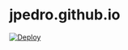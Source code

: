 # jpedro.github.io

[![Deploy](https://github.com/jpedroh/jpedroh.github.io/actions/workflows/ci.yml/badge.svg)](https://github.com/jpedroh/jpedroh.github.io/actions/workflows/ci.yml)
